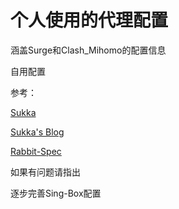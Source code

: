 # 个人使用的代理配置

涵盖Surge和Clash_Mihomo的配置信息

自用配置

参考：

[Sukka](https://github.com/SukkaW/Surge)

[Sukka's Blog](https://blog.skk.moe/post/i-have-my-unique-surge-setup)

[Rabbit-Spec](https://github.com/Rabbit-Spec/Clash/blob/Master/Yaml/Clash_Pro.yaml)


如果有问题请指出

逐步完善Sing-Box配置
